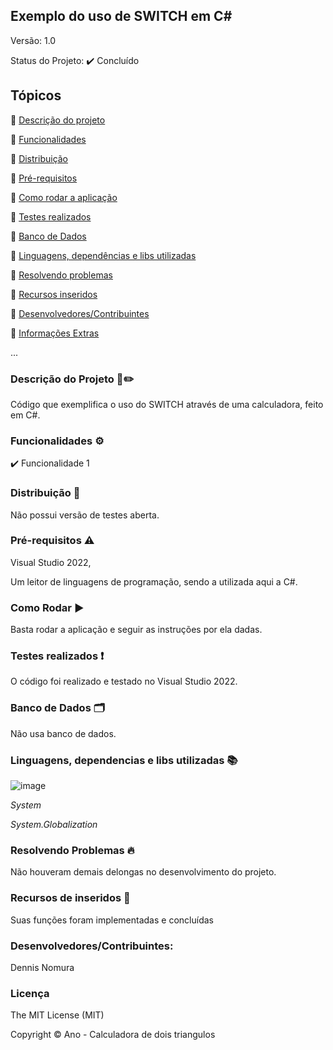 ## Exemplo do uso de SWITCH em C#
Versão: 1.0

Status do Projeto:  ✔️ Concluído

## Tópicos
🔹 [Descrição do projeto](https://github.com/GatoEstunado/Instrucoes_Condicionais_Repeticoes_e_Funcoes/tree/master#descri%C3%A7%C3%A3o-do-projeto-%EF%B8%8F)

🔹 [Funcionalidades](https://github.com/GatoEstunado/Instrucoes_Condicionais_Repeticoes_e_Funcoes/tree/master#funcionalidades-%EF%B8%8F)

🔹 [Distribuição](https://github.com/GatoEstunado/Instrucoes_Condicionais_Repeticoes_e_Funcoes/tree/master#distribui%C3%A7%C3%A3o-)

🔹 [Pré-requisitos](https://github.com/GatoEstunado/Instrucoes_Condicionais_Repeticoes_e_Funcoes/tree/master#pr%C3%A9-requisitos-%EF%B8%8F)

🔹 [Como rodar a aplicação](https://github.com/GatoEstunado/Instrucoes_Condicionais_Repeticoes_e_Funcoes/tree/master#como-rodar-%EF%B8%8F)

🔹 [Testes realizados](https://github.com/GatoEstunado/Instrucoes_Condicionais_Repeticoes_e_Funcoes/tree/master#testes-realizados-)

🔹 [Banco de Dados](https://github.com/GatoEstunado/Instrucoes_Condicionais_Repeticoes_e_Funcoes/tree/master#banco-de-dados-%EF%B8%8F)

🔹 [Linguagens, dependências e libs utilizadas](https://github.com/GatoEstunado/Instrucoes_Condicionais_Repeticoes_e_Funcoes/tree/master#linguagens-dependencias-e-libs-utilizadas-)

🔹 [Resolvendo problemas](https://github.com/GatoEstunado/Instrucoes_Condicionais_Repeticoes_e_Funcoes/tree/master#resolvendo-problemas-)

🔹 [Recursos inseridos](https://github.com/GatoEstunado/Instrucoes_Condicionais_Repeticoes_e_Funcoes/tree/master#recursos-de-inseridos-)

🔹 [Desenvolvedores/Contribuintes](https://github.com/GatoEstunado/Instrucoes_Condicionais_Repeticoes_e_Funcoes/tree/master#desenvolvedorescontribuintes)

🔹 [Informações Extras](https://github.com/GatoEstunado/Instrucoes_Condicionais_Repeticoes_e_Funcoes/tree/master#licen%C3%A7a)

...


### Descrição do Projeto 🧾✏️
Código que exemplifica o uso do SWITCH através de uma calculadora, feito em C#.


### Funcionalidades ⚙️
✔️ Funcionalidade 1




### Distribuição 💬
Não possui versão de testes aberta.




### Pré-requisitos ⚠️
Visual Studio 2022,

Um leitor de linguagens de programação, sendo a utilizada aqui a C#.



### Como Rodar ▶️
Basta rodar a aplicação e seguir as instruções por ela dadas.




### Testes realizados ❗
O código foi realizado e testado no Visual Studio 2022.




### Banco de Dados 🗂️
Não usa banco de dados.




### Linguagens, dependencias e libs utilizadas 📚

![image](https://img.shields.io/badge/C%23-239120?style=for-the-badge&logo=c-sharp&logoColor=white)

*System*

*System.Globalization*




### Resolvendo Problemas 🔥
Não houveram demais delongas no desenvolvimento do projeto.




### Recursos de inseridos 🧰
Suas funções foram implementadas e concluídas


### Desenvolvedores/Contribuintes:
Dennis Nomura




### Licença
The MIT License (MIT)

Copyright ©️ Ano - Calculadora de dois triangulos
